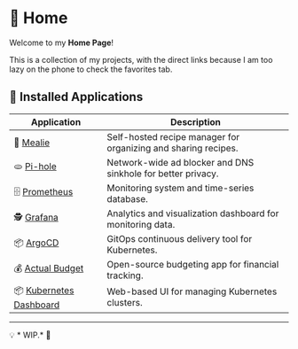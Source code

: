 # 🏡 Home

Welcome to my **Home Page**!  

This is a collection of my projects, with the direct links because I am too lazy on the phone to check the favorites tab.

## 📌 Installed Applications

| Application | Description |
|------------|-------------|
| 🍛 [Mealie](https://mealie.home) | Self-hosted recipe manager for organizing and sharing recipes. |
| 🫓 [Pi-hole](https://pihole.home/admin/index.php) | Network-wide ad blocker and DNS sinkhole for better privacy. |
| 🗄️ [Prometheus](https://prometheus.home/ ) | Monitoring system and time-series database. |
| 🕵️ [Grafana](https://grafana.home/?orgId=1) | Analytics and visualization dashboard for monitoring data. |
| 📦 [ArgoCD](https://argocd.home) | GitOps continuous delivery tool for Kubernetes. |
| 💰 [Actual Budget](https://actualbudget.home/budget) | Open-source budgeting app for financial tracking. |
| 📦 [Kubernetes Dashboard](https://kube.home) | Web-based UI for managing Kubernetes clusters. |


---

💡 * WIP.* 🚀